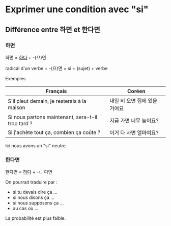 # Exprimer une condition avec "si"

## Différence entre 하면 et 한다면

### 하면

하면 = [하다](../verbes/README.md) + -(으)면

radical d'un verbe + -(으)면 = si + (sujet) + verbe

Exemples

| Français                                          | Coréen                        |
| ------------------------------------------------- | ----------------------------- |
| S'il pleut demain, je resterais à la maison       | 내일 비 오면 집에 있을 거여요 |
| Si nous partons maintenant, sera-t-il trop tard ? | 지금 가면 너무 늦어요?        |
| Si j'achète tout ça, combien ça coûte ?           | 이거 다 사면 얼마여요?        |

Ici nous avons un "si" neutre.

### 한다면

한다면 = [하다](../verbes/README.md) + -ㄴ 다면

On pourrait traduire par :

- si tu devais dire ça ...
- si nous disons ça ...
- si nous supposons ça ...
- au cas où ...

La probabilité est plus faible.
